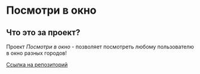 # Посмотри в окно

## Что это за проект? 

Проект *Посмотри в окно* - позволяет посмотреть любому пользователю в окно разных городов!

[Ссылка на репозиторий](https://github.com/Sheviott/posmotri-v-okno-fd)